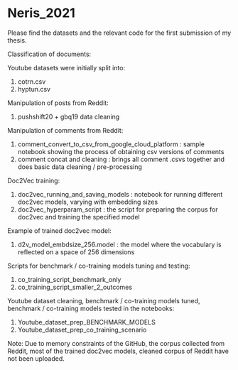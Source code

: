 # Neris_2021

Please find the datasets and the relevant code for the first submission of my thesis.

Classification of documents:

Youtube datasets were initially split into:

1. cotrn.csv
2. hyptun.csv

Manipulation of posts from Reddit:

1. pushshift20 + gbq19 data cleaning

Manipulation of comments from Reddit:

1. comment_convert_to_csv_from_google_cloud_platform : sample notebook showing the process of obtaining csv versions of comments
2. comment concat and cleaning : brings all comment .csvs together and does basic data cleaning / pre-processing

Doc2Vec training:

1. doc2vec_running_and_saving_models : notebook for running different doc2vec models, varying with embedding sizes
2. doc2vec_hyperparam_script : the script for preparing the corpus for doc2vec and training the specified model

Example of trained doc2vec model:

1. d2v_model_embdsize_256.model : the model where the vocabulary is reflected on a space of 256 dimensions

Scripts for benchmark / co-training models tuning and testing:

1. co_training_script_benchmark_only
2. co_training_script_smaller_2_outcomes

Youtube dataset cleaning, benchmark / co-training models tuned, benchmark / co-training models tested in the notebooks:

1. Youtube_dataset_prep_BENCHMARK_MODELS
2. Youtube_dataset_prep_co_training_scenario

Note: Due to memory constraints of the GitHub, the corpus collected from Reddit, most of the trained doc2vec models, cleaned corpus of Reddit have not been uploaded.
